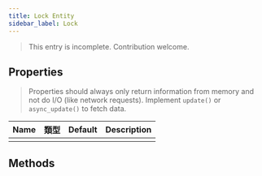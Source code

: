 ```yaml
---
title: Lock Entity
sidebar_label: Lock
---
```


> This entry is incomplete. Contribution welcome.

## Properties

> Properties should always only return information from memory and not do I/O (like network requests). Implement `update()` or `async_update()` to fetch data.

| Name | 類型 | Default | Description |
| ---- | -- | ------- | ----------- |
|      |    |         |             |

## Methods